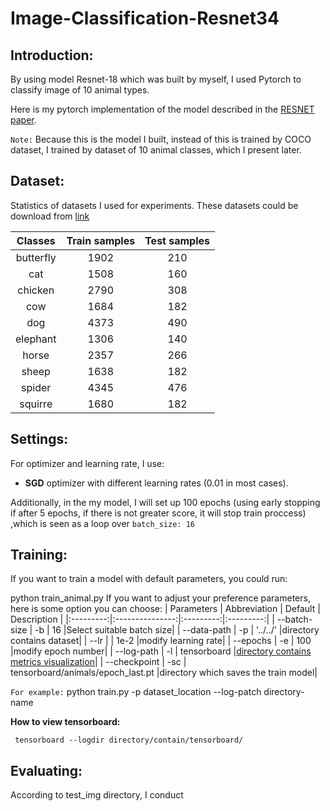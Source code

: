# Image-Classification-Resnet34
## Introduction:
By using model Resnet-18 which was built by myself, I used Pytorch to classify image of 10 animal types.

Here is my pytorch implementation of the model described in the [RESNET paper](https://arxiv.org/abs/1512.03385). 

`Note:` Because this is the model I built, instead of this is trained by COCO dataset, I trained by dataset of 10 animal classes, which I present later. 

## Dataset:
Statistics of datasets I used for experiments. These datasets could be download from [link](https://www.kaggle.com/datasets/alessiocorrado99/animals10)

| Classes | Train samples | Test samples |
|:---------:|:---------------:|:--------------:|
|    butterfly |    1902  |    210   |
|    cat       |    1508  |    160   |
|    chicken   |    2790  |    308   |
|    cow       |    1684  |    182   |
|    dog       |    4373  |    490   |
|    elephant  |   1306   |    140   |
|    horse     |   2357   |    266   |
|    sheep     |   1638   |    182   |
|    spider    |   4345   |    476   |
|    squirre   |   1680   |    182   |

## Settings:
For optimizer and learning rate, I use:
- **SGD** optimizer with different learning rates (0.01 in most cases).

Additionally, in the my model, I will set up 100 epochs (using early stopping if after 5 epochs, if there is not greater score, it will stop train proccess) ,which is seen as a loop over `batch_size: 16`

## Training:

If you want to train a model with default parameters, you could run:

python train_animal.py 
If you want to adjust your preference parameters, here is some option you can choose:
| Parameters | Abbreviation | Default | Description |
|:---------:|:---------------:|:---------:|:---------:|
|    --batch-size |    -b  |    16                                  |Select suitable batch size|
|    --data-path  |    -p  |    '../../'                            |directory contains dataset|
|    --lr         |        |    1e-2                                |modify learning rate|
|    --epochs     |    -e  |    100                                 |modify epoch number|
|    --log-path   |    -l  |    tensorboard                         |[directory contains metrics visualization](https://pytorch.org/tutorials/intermediate/tensorboard_tutorial.html)|
|    --checkpoint |   -sc  |    tensorboard/animals/epoch_last.pt   |directory which saves the train model|

`For example:` python train.py -p dataset_location --log-patch directory-name 
 
 **How to view tensorboard:** 
```
 tensorboard --logdir directory/contain/tensorboard/
```
## Evaluating:
According to test_img directory, I conduct 
